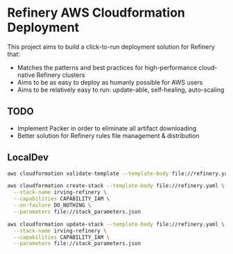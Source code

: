 # Refinery AWS Cloudformation Deployment

This project aims to build a click-to-run deployment solution for Refinery that:
* Matches the patterns and best practices for high-performance cloud-native Refinery clusters
* Aims to be as easy to deploy as humanly possible for AWS users
* Aims to be relatively easy to run: update-able, self-healing, auto-scaling

## TODO
* Implement Packer in order to eliminate all artifact downloading
* Better solution for Refinery rules file management & distribution

## LocalDev

```bash
aws cloudformation validate-template --template-body file://refinery.yaml

aws cloudformation create-stack --template-body file://refinery.yaml \
  --stack-name irving-refinery \
  --capabilities CAPABILITY_IAM \
  --on-failure DO_NOTHING \
  --parameters file://stack_parameters.json

aws cloudformation update-stack --template-body file://refinery.yaml \
  --stack-name irving-refinery \
  --capabilities CAPABILITY_IAM \
  --parameters file://stack_parameters.json
```

